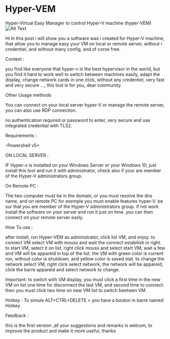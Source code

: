 # Hyper-VEM
Hyper-Virtual Easy Manager to control Hyper-V machine (hyper-VEM)
![Alt Text](https://ivellath.sirv.com/Hyper-VEM.gif)

Hi In this post i will show you a software was i created for Hyper-V machine, that allow you to manage easy your VM on local or remote server, without i credentiel, and without many config, and of corse free.


Context :


you find like everyone that hyper-v is the best hypervisor in the world, but you find it hard to work well to switch between machines easily, adapt the display, change network cards in one click, without any credentiel, very fast and very secure ..., this tool is for you, dear community.

Other Usage methods

You can connect on your local server hyper-V or manage the remote server, you can also use RDP connection.

no authentication required or password to enter, very secure and use integrated credential with TLS2.

Requirements :

-Powershell v5+

ON LOCAL SERVER : 


IF Hyper-v is installed on your Windows Server or your Windows 10, just install this tool and run it with administrator,
check also if your are member of the Hyper-V administrators group.

On Remote PC : 


The two computer must be in the domain, or you must resolve the dns name, and on remote PC for exemple you must enable features hyper-V.
be sur that you are member of the Hyper-V administrators group. if not work install the software on your server and run it just on time. you can then connect on your remote server easly.


How To use :


after install, run Hyper-VEM as administrator, click list VM, and enjoy.
to connect VM select VM with mouss and wait the connect estabilish in right.
to start VM, select it on list, right click mouss and select start VM, wait a few and VM will be appareid in top of the list.
the VM with green color is current run, without color is shutdown, and yellow color is saved stat.
to change the network select VM, right click select network, the network will be appareid, click the barre appareid and select network to change.
 

 

 

Important: 
to switch with VM display, you must click a first time in the new VM on list one time for disconnect the last VM, and second time to connect. then you must click two time on new VM list to switch beetwen VM.


Hotkey : 
To simule ALT+CTRL+DELETE = you have a bouton in barre named Hotkey 

 

Feedback :

this is the first version ,all your suggestions and remarks is welcom, to improve the product and make it more useful, thanks
